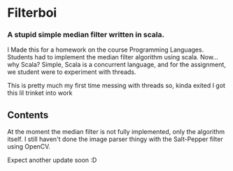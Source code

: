 # Filterboi

### A stupid simple median filter written in scala.

I Made this for a homework on the course Programming Languages. Students had to implement the median filter algorithm using scala. Now... why Scala? Simple, Scala is a concurrent language, and for the assignment, we student were to experiment with threads. 

This is pretty much my first time messing with threads so, kinda exited I got this lil trinket into work

## Contents

At the moment the median filter is not fully implemented, only the algorithm itself. I still haven't done the image parser thingy with the Salt-Pepper filter using OpenCV. 

Expect another update soon :D